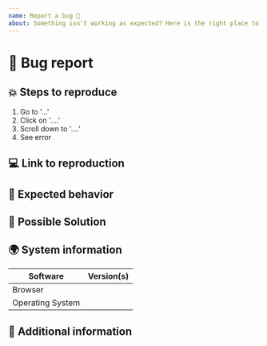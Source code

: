 ```yaml
---
name: Report a bug 🐛
about: Something isn't working as expected? Here is the right place to report.
---
```



# 🐛 Bug report

<!-- REQUIRED: Provide a brief description of your bug below -->

## 💥 Steps to reproduce

<!-- REQUIRED -->

1. Go to '...'
2. Click on '....'
3. Scroll down to '....'
4. See error

## 💻 Link to reproduction

<!--
REQUIRED

Create a minimal reproduction in CodeSandbox or create a video with the error.

-->

## 🧐 Expected behavior

<!-- Explain what you expected to happen -->

## 🧭 Possible Solution

<!-- Not required, but feel free to suggest a possible solution below if you have one in mind. -->

## 🌍 System information

<!-- REQUIRED -->

| Software         | Version(s) |
| ---------------- | ---------- |
| Browser          |            |
| Operating System |            |

## 📝 Additional information

<!-- Use this section to provide any additional information you might have,
like screenshots, notes, or links to ideas. -->
